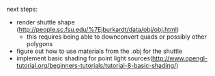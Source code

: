 next steps:

- render shuttle shape (http://people.sc.fsu.edu/%7Ejburkardt/data/obj/obj.html)
  - this requires being able to downconvert quads or possibly other polygons
- figure out how to use materials from the .obj for the shuttle
- implement basic shading for point light sources(http://www.opengl-tutorial.org/beginners-tutorials/tutorial-8-basic-shading/)
